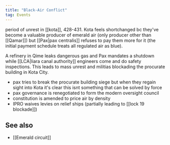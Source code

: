 ```yaml
---
title: "Black-Air Conflict"
tag: Events
---
```


period of unrest in [[kota]], 428-431. Kota feels shortchanged bc they've become a valuable producer of emerald air (only producer other than [[Qamar]]) but [[Pax|pax centralis]] refuses to pay them more for it (the initial payment schedule treats all regulated air as blue). 

A refinery in Qime leaks dangerous gas and Pax mandates a shutdown while [[LCA|liara canal authority]] engineers come and do safety inspections. This leads to mass unrest and militias blockading the procurate building in Kota City. 

- pax tries to break the procurate building siege but when they regain sight into Kota it's clear this isnt something that can be solved by force
- pax governance is renegotiated to form the modern oversight council
- constitution is amended to price air by density
- IPRO waives levies on relief ships (partially leading to [[lock 19 blockade]])

## See also

- [[Emerald circuit]]
